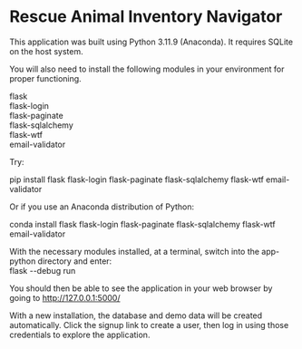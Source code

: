# Rescue Animal Inventory Navigator

This application was built using Python 3.11.9 (Anaconda).
It requires SQLite on the host system.

You will also need to install the following modules in your environment for proper functioning.

flask  
flask-login  
flask-paginate  
flask-sqlalchemy  
flask-wtf  
email-validator

Try:

pip install flask flask-login flask-paginate flask-sqlalchemy flask-wtf email-validator

Or if you use an Anaconda distribution of Python:

conda install flask flask-login flask-paginate flask-sqlalchemy flask-wtf email-validator

With the necessary modules installed, at a terminal, switch into the app-python directory and enter:  
flask --debug run

You should then be able to see the application in your web browser by going to http://127.0.0.1:5000/

With a new installation, the database and demo data will be created automatically. Click the signup link to create a user, then log in using those credentials to explore the application.
